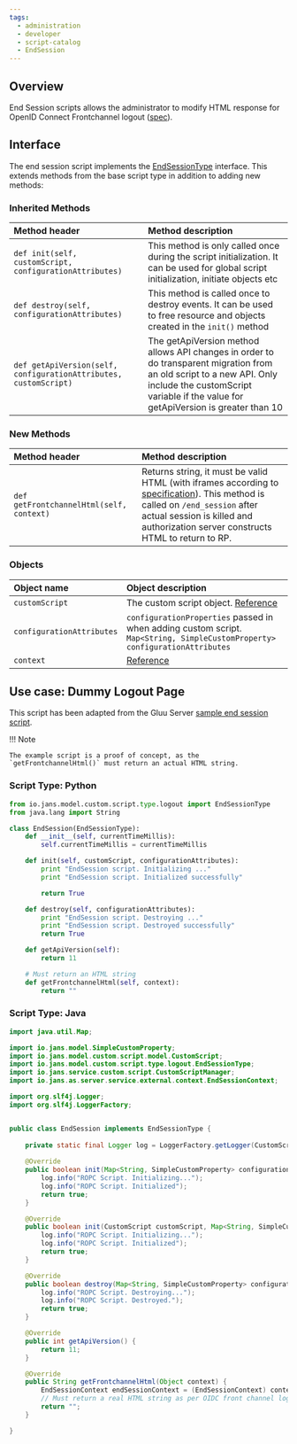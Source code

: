 ```yaml
---
tags:
  - administration
  - developer
  - script-catalog
  - EndSession
---
```


## Overview
End Session scripts allows the administrator to modify HTML response for OpenID Connect Frontchannel logout ([spec](https://openid.net/specs/openid-connect-frontchannel-1_0.html)).

## Interface
The end session script implements the [EndSessionType](https://github.com/JanssenProject/jans/blob/main/jans-core/script/src/main/java/io/jans/model/custom/script/type/logout/EndSessionType.java) interface. This extends methods from the base script type in addition to adding new methods:

### Inherited Methods
| Method header | Method description |
|:-----|:------|
| `def init(self, customScript, configurationAttributes)` | This method is only called once during the script initialization. It can be used for global script initialization, initiate objects etc |
| `def destroy(self, configurationAttributes)` | This method is called once to destroy events. It can be used to free resource and objects created in the `init()` method |
| `def getApiVersion(self, configurationAttributes, customScript)` | The getApiVersion method allows API changes in order to do transparent migration from an old script to a new API. Only include the customScript variable if the value for getApiVersion is greater than 10 |

### New Methods
| Method header | Method description |
|:-----|:------|
| `def getFrontchannelHtml(self, context)` | Returns string, it must be valid HTML (with iframes according to [specification](http://openid.net/specs/openid-connect-frontchannel-1_0.html)). This method is called on `/end_session` after actual session is killed and authorization server constructs HTML to return to RP. |

### Objects
| Object name | Object description |
|:-----|:------|
|`customScript`| The custom script object. [Reference](https://github.com/JanssenProject/jans/blob/main/jans-core/script/src/main/java/io/jans/model/custom/script/model/CustomScript.java) |
|`configurationAttributes`| `configurationProperties` passed in when adding custom script. `Map<String, SimpleCustomProperty> configurationAttributes` |
|`context`| [Reference](https://github.com/JanssenProject/jans/blob/main/jans-auth-server/server/src/main/java/io/jans/as/server/service/external/context/EndSessionContext.java)


## Use case: Dummy Logout Page
This script has been adapted from the Gluu Server [sample end session script](https://github.com/GluuFederation/community-edition-setup/blob/version_4.4.0/static/extension/end_session/end_session.py). 

!!! Note

    The example script is a proof of concept, as the `getFrontchannelHtml()` must return an actual HTML string.

### Script Type: Python
```python
from io.jans.model.custom.script.type.logout import EndSessionType
from java.lang import String

class EndSession(EndSessionType):
    def __init__(self, currentTimeMillis):
        self.currentTimeMillis = currentTimeMillis

    def init(self, customScript, configurationAttributes):
        print "EndSession script. Initializing ..."
        print "EndSession script. Initialized successfully"

        return True

    def destroy(self, configurationAttributes):
        print "EndSession script. Destroying ..."
        print "EndSession script. Destroyed successfully"
        return True

    def getApiVersion(self):
        return 11

    # Must return an HTML string
    def getFrontchannelHtml(self, context):
        return ""
```

### Script Type: Java
```java
import java.util.Map;

import io.jans.model.SimpleCustomProperty;
import io.jans.model.custom.script.model.CustomScript;
import io.jans.model.custom.script.type.logout.EndSessionType;
import io.jans.service.custom.script.CustomScriptManager;
import io.jans.as.server.service.external.context.EndSessionContext;

import org.slf4j.Logger;
import org.slf4j.LoggerFactory;


public class EndSession implements EndSessionType {
	
	private static final Logger log = LoggerFactory.getLogger(CustomScriptManager.class);
	
	@Override
	public boolean init(Map<String, SimpleCustomProperty> configurationAttributes) {
        log.info("ROPC Script. Initializing...");
        log.info("ROPC Script. Initialized");
        return true;
	}

	@Override
	public boolean init(CustomScript customScript, Map<String, SimpleCustomProperty> configurationAttributes) {
        log.info("ROPC Script. Initializing...");
        log.info("ROPC Script. Initialized");
        return true;
	}

	@Override
	public boolean destroy(Map<String, SimpleCustomProperty> configurationAttributes) {
        log.info("ROPC Script. Destroying...");
        log.info("ROPC Script. Destroyed.");
        return true;
	}

	@Override
	public int getApiVersion() {
		return 11;
	}

	@Override
	public String getFrontchannelHtml(Object context) {
		EndSessionContext endSessionContext = (EndSessionContext) context;
		// Must return a real HTML string as per OIDC front channel logout spec
		return "";
	}

}

```